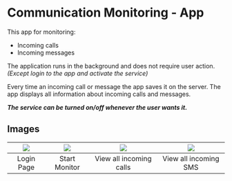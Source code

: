 # Communication Monitoring - App

This app for monitoring:
* Incoming calls
* Incoming messages

The application runs in the background and does not require user action.
*(Except login to the app and activate the service)*

Every time an incoming call or message the app saves it on the server.
The app displays all information about incoming calls and messages.

***The service can be turned on/off whenever the user wants it.***

## Images
|![](https://user-images.githubusercontent.com/50097337/127273159-ef035880-a21f-4590-a2d3-1cbde8cc432b.png) |![](https://user-images.githubusercontent.com/50097337/127271396-9ae3ba55-2ce4-4e62-8711-d2c50e189976.png) |![](https://user-images.githubusercontent.com/50097337/127271527-24716609-aa5d-4de4-b012-ff3a860cb28c.png) |![](https://user-images.githubusercontent.com/50097337/127272396-5262591c-18cc-4d55-bd65-618e5f0e9b82.png) |
|:---:|:---:|:---:|:---:|
| Login Page | Start Monitor | View all incoming calls | View all incoming SMS



